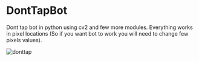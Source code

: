 # DontTapBot
Dont tap bot in python using cv2 and few more modules. 
Everything works in pixel locations (So if you want bot to work you will need to change few pixels values).

![donttap](https://user-images.githubusercontent.com/38659818/189478941-bb0bc222-ebef-4dbc-a260-28bf09dc4574.png)
